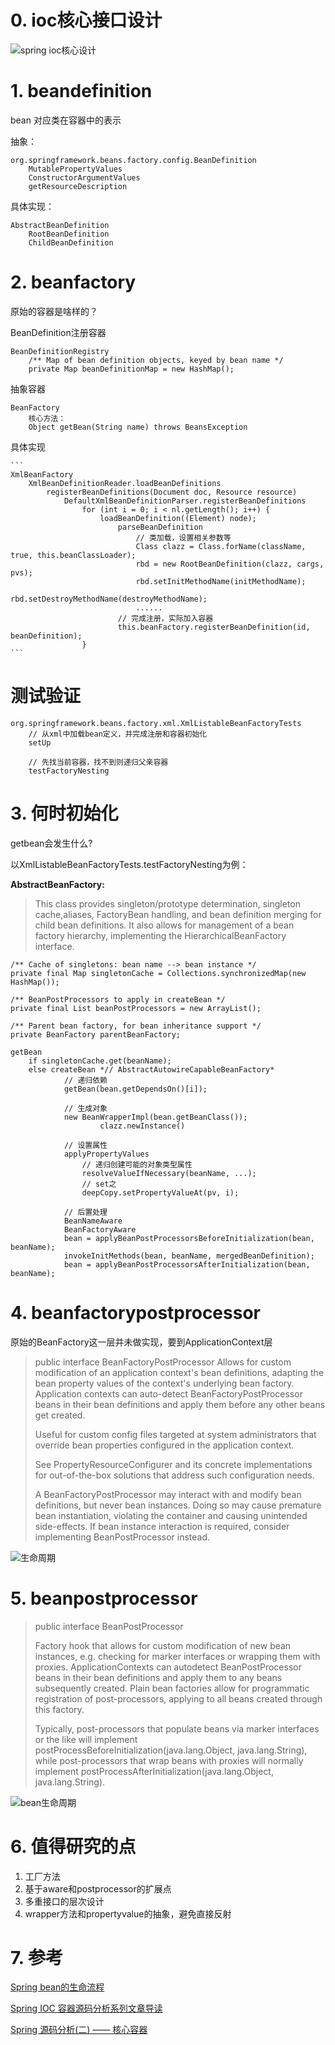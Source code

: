 # 0. ioc核心接口设计 #
![spring ioc核心设计](https://user-images.githubusercontent.com/2216435/65381357-0c824000-dd22-11e9-9c33-4b9c19dc13ab.png)

# 1. beandefinition #
   bean 对应类在容器中的表示

抽象：

    org.springframework.beans.factory.config.BeanDefinition
    	MutablePropertyValues
    	ConstructorArgumentValues
    	getResourceDescription

具体实现：

    AbstractBeanDefinition
    	RootBeanDefinition
    	ChildBeanDefinition
# 2. beanfactory #
原始的容器是啥样的？

BeanDefinition注册容器

    BeanDefinitionRegistry
        /** Map of bean definition objects, keyed by bean name */
	    private Map beanDefinitionMap = new HashMap();

抽象容器

    BeanFactory
        核心方法：
        Object getBean(String name) throws BeansException

具体实现

	```
	XmlBeanFactory
		XmlBeanDefinitionReader.loadBeanDefinitions
			registerBeanDefinitions(Document doc, Resource resource)
				DefaultXmlBeanDefinitionParser.registerBeanDefinitions
					for (int i = 0; i < nl.getLength(); i++) {
						loadBeanDefinition((Element) node);
							parseBeanDefinition
								// 类加载，设置相关参数等
								Class clazz = Class.forName(className, true, this.beanClassLoader);
								rbd = new RootBeanDefinition(clazz, cargs, pvs);
								rbd.setInitMethodName(initMethodName);
								rbd.setDestroyMethodName(destroyMethodName);
								......
							// 完成注册，实际加入容器
							this.beanFactory.registerBeanDefinition(id, beanDefinition);
					}
	```

# 测试验证 #

	org.springframework.beans.factory.xml.XmlListableBeanFactoryTests
		// 从xml中加载bean定义，并完成注册和容器初始化
		setUp
		
		// 先找当前容器，找不到则递归父亲容器
		testFactoryNesting


# 3. 何时初始化 #
getbean会发生什么?

以XmlListableBeanFactoryTests.testFactoryNesting为例：

**AbstractBeanFactory:**

>This class provides singleton/prototype determination, singleton cache,aliases, FactoryBean handling, and bean definition merging for child bean definitions. It also allows for management of a bean factory hierarchy, implementing the HierarchicalBeanFactory interface.
	
	/** Cache of singletons: bean name --> bean instance */
	private final Map singletonCache = Collections.synchronizedMap(new HashMap());

	/** BeanPostProcessors to apply in createBean */
	private final List beanPostProcessors = new ArrayList();

    /** Parent bean factory, for bean inheritance support */
	private BeanFactory parentBeanFactory;
	
	getBean
		if singletonCache.get(beanName);
		else createBean *// AbstractAutowireCapableBeanFactory*
				// 递归依赖
				getBean(bean.getDependsOn()[i]);
				
				// 生成对象
				new BeanWrapperImpl(bean.getBeanClass());
						clazz.newInstance()

				// 设置属性
				applyPropertyValues
					// 递归创建可能的对象类型属性
					resolveValueIfNecessary(beanName, ...);
					// set之
					deepCopy.setPropertyValueAt(pv, i);
				
				// 后置处理
				BeanNameAware
				BeanFactoryAware
				bean = applyBeanPostProcessorsBeforeInitialization(bean, beanName);
				invokeInitMethods(bean, beanName, mergedBeanDefinition);
				bean = applyBeanPostProcessorsAfterInitialization(bean, beanName);

# 4. beanfactorypostprocessor #

原始的BeanFactory这一层并未做实现，要到ApplicationContext层

> public interface BeanFactoryPostProcessor
> Allows for custom modification of an application context's bean definitions, adapting the bean property values of the context's underlying bean factory.
> Application contexts can auto-detect BeanFactoryPostProcessor beans in their bean definitions and apply them before any other beans get created.
> 
> Useful for custom config files targeted at system administrators that override bean properties configured in the application context.
> 
> See PropertyResourceConfigurer and its concrete implementations for out-of-the-box solutions that address such configuration needs.
> 
> A BeanFactoryPostProcessor may interact with and modify bean definitions, but never bean instances. Doing so may cause premature bean instantiation, violating the container and causing unintended side-effects. If bean instance interaction is required, consider implementing BeanPostProcessor instead.

![生命周期](https://user-images.githubusercontent.com/2216435/65381707-7fdb8000-dd29-11e9-8a08-8f4f2acce4d4.png)

# 5. beanpostprocessor #
> public interface BeanPostProcessor
> 
> Factory hook that allows for custom modification of new bean instances, e.g. checking for marker interfaces or wrapping them with proxies.
> ApplicationContexts can autodetect BeanPostProcessor beans in their bean definitions and apply them to any beans subsequently created. Plain bean factories allow for programmatic registration of post-processors, applying to all beans created through this factory.
> 
> Typically, post-processors that populate beans via marker interfaces or the like will implement postProcessBeforeInitialization(java.lang.Object, java.lang.String), while post-processors that wrap beans with proxies will normally implement postProcessAfterInitialization(java.lang.Object, java.lang.String).

![bean生命周期](https://user-images.githubusercontent.com/2216435/65381356-0ab87c80-dd22-11e9-8e31-901d8e7bf9fb.png)

# 6. 值得研究的点 #
1. 工厂方法
2. 基于aware和postprocessor的扩展点
3. 多重接口的层次设计
4. wrapper方法和propertyvalue的抽象，避免直接反射

# 7. 参考 #
[Spring bean的生命流程](https://segmentfault.com/a/1190000010734016)

[Spring IOC 容器源码分析系列文章导读](https://segmentfault.com/a/1190000015089790)

[Spring 源码分析(二) —— 核心容器](https://my.oschina.net/kaywu123/blog/614325)